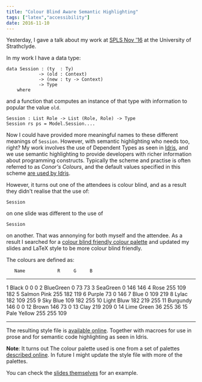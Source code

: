 ```yaml
---
title: "Colour Blind Aware Semantic Highlighting"
tags: ["latex","accessibility"]
date: 2016-11-10
---
```


Yesterday, I gave a talk about my work at [SPLS Nov '16](https://msp-strath.github.io/spls-16/) at the
University of Strathclyde.

In my work I have a data type:

```
data Session : (ty  : Ty)
            -> (old : Context)
            -> (new : ty -> Context)
            -> Type
    where
```

and a function that computes an instance of that type with information to popular the value `old`.

```
Session : List Role -> List (Role, Role) -> Type
Session rs ps = Model.Session....
```

Now I could have provided more meaningful names to these different meanings of `Session`.
However, with semantic highlighting who needs too, right?
My work involves the use of Dependent Types as seen in [Idris](https://www.idris-lang.org), and we use semantic highlighting to provide developers with richer information about programming constructs.
Typically the scheme and practise is often referred to as *Conor's Colours*, and the default values specified in this scheme [are used by Idris](http://idris.readthedocs.io/en/latest/reference/semantic-highlighting.html).

However, it turns out one of the attendees is colour blind, and as a result they didn't realise that the use of:

```
Session
```

on one slide was different to the use of

```
Session
```

on another.
That was annonying for both myself and the attendee.
As a result I searched for a [colour blind friendly colour palette]( http://www.somersault1824.com/wp-content/uploads/2015/02/color-blindness-palette.png) and updated my slides and LaTeX style to be more colour blind friendly.

The colours are defined as:

<div class="cus">

       Name            R     G     B
----- ------------- ----- ----- ------
   1   Black           0     0     0
   2   BlueGreen       0    73    73
   3   SeaGreen        0   146   146
   4   Rose          255   109   182
   5   Salmon Pink   255   182   119
   6   Purple         73     0   146
   7   Blue            0   109   219
   8   Lylac         182   109   255
   9   Sky Blue      109   182   255
  10   Light Bluw    182   219   255
  11   Burgundy      146     0     0
  12   Brown         146    73     0
  13   Clay          219   209     0
  14   Lime Green     36   255    36
  15   Pale Yellow   255   255   109
----- ------------- ----- ----- ------

</div>

The resulting style file is [available online](https://github.com/jfdm/sta-latex/blob/master/colour-blind.sty). Together with macroes for use in prose and for semantic code highlighting as seen in Idris.

**Note**: It turns out The colour palette used is one from a set of palettes [described online](http://mkweb.bcgsc.ca/colorblind/).
In future I might update the style file with more of the palettes.


You can check the [slides themselves](https://jfdm.host.cs.st-andrews.ac.uk/presentation/2016-11-09-SPLS.pdf) for an example.
